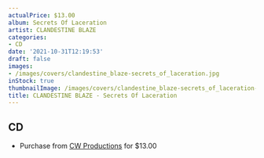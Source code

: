 ```yaml
---
actualPrice: $13.00
album: Secrets Of Laceration
artist: CLANDESTINE BLAZE
categories:
- CD
date: '2021-10-31T12:19:53'
draft: false
images:
- /images/covers/clandestine_blaze-secrets_of_laceration.jpg
inStock: true
thumbnailImage: /images/covers/clandestine_blaze-secrets_of_laceration-thumb.jpg
title: CLANDESTINE BLAZE - Secrets Of Laceration
---
```


## CD
* Purchase from [CW Productions](https://shop.cwproductions.net/products/clandestine-blaze-secrets-of-laceration-cd) for $13.00
